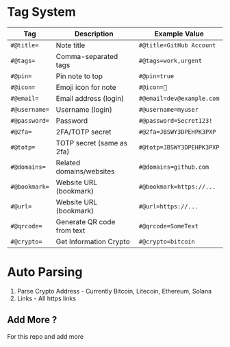 # Tag System

| Tag           | Description                | Example Value             |
| ------------- | -------------------------- | ------------------------- |
| `#@title=`    | Note title                 | `#@title=GitHub Account`  |
| `#@tags=`     | Comma-separated tags       | `#@tags=work,urgent`      |
| `#@pin=    `  | Pin note to top            | `#@pin=true`              |
| `#@icon=`     | Emoji icon for note        | `#@icon=🔑`               |
| `#@email=`    | Email address (login)      | `#@email=dev@example.com` |
| `#@username=` | Username (login)           | `#@username=myuser`       |
| `#@password=` | Password                   | `#@password=Secret123!`   |
| `#@2fa=`      | 2FA/TOTP secret            | `#@2fa=JBSWY3DPEHPK3PXP`  |
| `#@totp=`     | TOTP secret (same as 2fa)  | `#@totp=JBSWY3DPEHPK3PXP` |
| `#@domains=`  | Related domains/websites   | `#@domains=github.com`    |
| `#@bookmark=` | Website URL (bookmark)     | `#@bookmark=https://...`  |
| `#@url=`      | Website URL (bookmark)     | `#@url=https://...`       |
| `#@qrcode=`   | Generate QR code from text | `#@qrcode=SomeText`       |
| `#@crypto=`   | Get Information Crypto     | `#@crypto=bitcoin`        |


# Auto Parsing

1. Parse Crypto Address - Currently Bitcoin, Litecoin, Ethereum, Solana
2. Links - All https links

## Add More ?

For this repo and add more 
